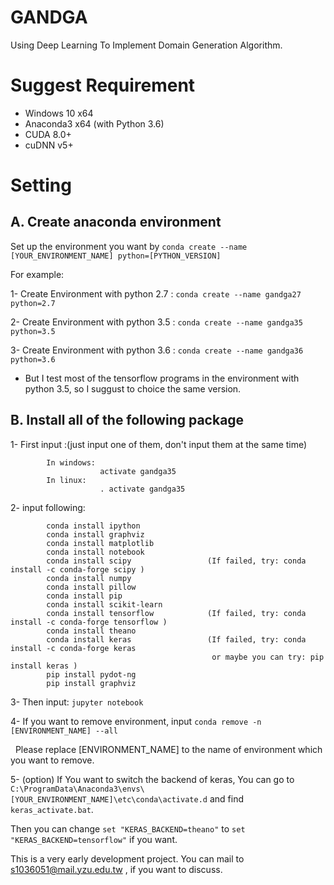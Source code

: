 # GANDGA
Using Deep Learning To Implement Domain Generation Algorithm.

# Suggest Requirement
* Windows 10 x64
* Anaconda3 x64 (with Python 3.6)
* CUDA 8.0+
* cuDNN v5+

# Setting
## A. Create anaconda environment

Set up the environment you want by `conda create --name [YOUR_ENVIRONMENT_NAME] python=[PYTHON_VERSION]`

For example: 

1- Create Environment with python 2.7 :     `conda create --name gandga27 python=2.7`

2- Create Environment with python 3.5 :     `conda create --name gandga35 python=3.5`

3- Create Environment with python 3.6 :     `conda create --name gandga36 python=3.6`

* But I test most of the tensorflow programs in the environment with python 3.5, so I suggust to choice the same version.

## B. Install all of the following package

1- First input :(just input one of them, don't input them at the same time)

            In windows:
                        activate gandga35
            In linux:
                        . activate gandga35
    
2- input following:

            conda install ipython
            conda install graphviz
            conda install matplotlib
            conda install notebook
            conda install scipy                 (If failed, try: conda install -c conda-forge scipy )
            conda install numpy 
            conda install pillow
            conda install pip
            conda install scikit-learn
            conda install tensorflow            (If failed, try: conda install -c conda-forge tensorflow )
            conda install theano
            conda install keras                 (If failed, try: conda install -c conda-forge keras 
                                                 or maybe you can try: pip install keras )
            pip install pydot-ng  
            pip install graphviz

3- Then input: `jupyter notebook` 

4- If you want to remove environment, input `conda remove -n [ENVIRONMENT_NAME] --all`

   Please replace [ENVIRONMENT_NAME] to the name of environment which you want to remove.

5- (option) If You want to switch the backend of keras, You can go to `C:\ProgramData\Anaconda3\envs\[YOUR_ENVIRONMENT_NAME]\etc\conda\activate.d` and find `keras_activate.bat`. 

   Then you can change `set "KERAS_BACKEND=theano"` to `set "KERAS_BACKEND=tensorflow"` if you want.


This is a very early development project.
You can mail to s1036051@mail.yzu.edu.tw , if you want to discuss.
